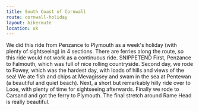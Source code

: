 ```yaml
---
title: South Coast of Cornwall
route: cornwall-holiday
layout: bikeroute
location: uk
---
```


We did this ride from Penzance to Plymouth as a week's holiday (with plenty of sightseeing) in 4 sections. There are ferries along the route, so this ride would not work as a continuous ride. SNIPPETEND First, Penzance to Falmouth, which was full of nice rolling countryside. Second day, we rode to Fowey, which was the hardest day, with loads of hills and views of the sea! We ate fish and chips at Mevagissey and swam in the sea at Pentewan (a beautiful and quiet beach). Next, a short but remarkably hilly ride over to Looe, with plenty of time for sightseeing afterwards. Finally we rode to Carsand and got the ferry to Plymouth. The final stretch around Rame Head is really beautiful.
